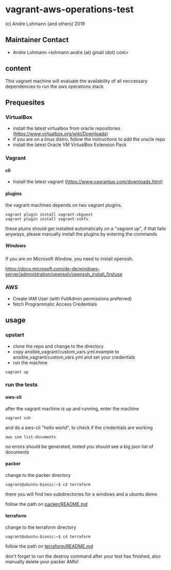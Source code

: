 # vagrant-aws-operations-test

(c) Andre Lohmann (and others) 2019

## Maintainer Contact
 * Andre Lohmann
   <lohmann.andre (at) gmail (dot) com>

## content

This vagrant machine will evaluate the availability of all neccessary dependencies to run the aws operations stack

## Prequesites

### VirtualBox

  * install the latest virtualbox from oracle repositories (https://www.virtualbox.org/wiki/Downloads)
  * if you are on a linux distro, follow the instructions to add the oracle repo
  * install the latest Oracle VM VirtualBox Extension Pack

### Vagrant

#### cli

  * Install the latest vagrant (https://www.vagrantup.com/downloads.html)

#### plugins

the vagrant machines depends on two vagrant plugins.

```
vagrant plugin install vagrant-vbguest
vagrant plugin install vagrant-sshfs
```

these pluins should get installed automatically on a "vagrant up", if that fails anyways, please manually install the plugins by entering the commands

##### Windows

If you are on Microsoft Window, you need to install openssh.

https://docs.microsoft.com/de-de/windows-server/administration/openssh/openssh_install_firstuse

### AWS

  * Create IAM User (with FullAdmin permissions preferred)
  * fetch Programmatic Access Credentials

## usage

### upstart

  * clone the repo and change to the directory
  * copy ansible_vagrant/custom_vars.yml.example to ansible_vagrant/custom_vars.yml and set your credentials
  * run the machine

```
vagrant up
```

### run the tests

#### aws-cli

after the vagrant machine is up and running, enter the machine

```
vagrant ssh
```

and do a aws-cli "hello world", to check if the credentials are working

```
aws ssm list-documents
```

no errors should be generated, insted you should see a big json list of documents

#### packer

change to the packer directory

```
vagrant@ubuntu-bionic:~$ cd terraform
```

there you will find two subdirectories for a windows and a ubuntu demo

follow the path on [packer/README.md](packer/README.md)

#### terraform

change to the terraform directory

```
vagrant@ubuntu-bionic:~$ cd terraform
```

follow the path on [terraform/README.md](terraform/README.md)

don't forget to run the destroy command after your test has finished, also manually delete your packer AMIs!
